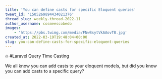 ```yaml
---
title: 'You can define casts for specific Eloquent queries'
tweet_id: '1505269894434021376'
thread_slug: weekly-thread-2022-11
author_username: cosmeescobedo
images:
    - 'https://pbs.twimg.com/media/FNwBsytVkAAovTB.jpg'
created_at: 2022-03-19T19:48:04+00:00
slug: you-can-define-casts-for-specific-eloquent-queries
---
```

🔥 #Laravel Query Time Casting

We all know you can add casts to your eloquent models, but did you know you can add casts to a specific query?